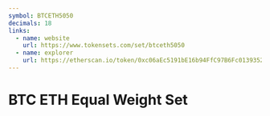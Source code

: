 ```yaml
---
symbol: BTCETH5050
decimals: 18
links:
  - name: website
    url: https://www.tokensets.com/set/btceth5050
  - name: explorer
    url: https://etherscan.io/token/0xc06aEc5191bE16b94FfC97B6Fc01393527367365
---
```


# BTC ETH Equal Weight Set
